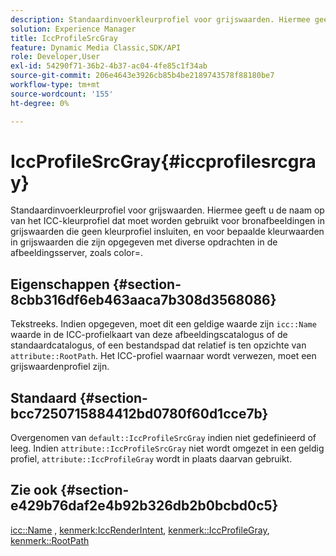 ```yaml
---
description: Standaardinvoerkleurprofiel voor grijswaarden. Hiermee geeft u de naam op van het ICC-kleurprofiel dat moet worden gebruikt voor bronafbeeldingen in grijswaarden die geen kleurprofiel insluiten, en voor bepaalde kleurwaarden in grijswaarden die zijn opgegeven met diverse opdrachten in de afbeeldingsserver, zoals color=.
solution: Experience Manager
title: IccProfileSrcGray
feature: Dynamic Media Classic,SDK/API
role: Developer,User
exl-id: 54290f71-36b2-4b37-ac04-4fe85c1f34ab
source-git-commit: 206e4643e3926cb85b4be2189743578f88180be7
workflow-type: tm+mt
source-wordcount: '155'
ht-degree: 0%

---
```


# IccProfileSrcGray{#iccprofilesrcgray}

Standaardinvoerkleurprofiel voor grijswaarden. Hiermee geeft u de naam op van het ICC-kleurprofiel dat moet worden gebruikt voor bronafbeeldingen in grijswaarden die geen kleurprofiel insluiten, en voor bepaalde kleurwaarden in grijswaarden die zijn opgegeven met diverse opdrachten in de afbeeldingsserver, zoals color=.

## Eigenschappen {#section-8cbb316df6eb463aaca7b308d3568086}

Tekstreeks. Indien opgegeven, moet dit een geldige waarde zijn `icc::Name` waarde in de ICC-profielkaart van deze afbeeldingscatalogus of de standaardcatalogus, of een bestandspad dat relatief is ten opzichte van `attribute::RootPath`. Het ICC-profiel waarnaar wordt verwezen, moet een grijswaardenprofiel zijn.

## Standaard {#section-bcc7250715884412bd0780f60d1cce7b}

Overgenomen van `default::IccProfileSrcGray` indien niet gedefinieerd of leeg. Indien `attribute::IccProfileSrcGray` niet wordt omgezet in een geldig profiel, `attribute::IccProfileGray` wordt in plaats daarvan gebruikt.

## Zie ook {#section-e429b76daf2e4b92b326db2b0bcbd0c5}

[icc::Name](../../../../../is-api/image-catalog/image-serving-api-ref/c-image-catalog-reference/c-icc-profile-map-reference/r-name-icc.md#reference-9e7d3c8e35434981a3dfac66b8946cbe) , [kenmerk:IccRenderIntent](../../../../../is-api/image-catalog/image-serving-api-ref/c-image-catalog-reference/c-attributes-reference/r-iccrenderintent.md#reference-012f207f28bd4406a5368d23ed95a51f), [kenmerk::IccProfileGray](../../../../../is-api/image-catalog/image-serving-api-ref/c-image-catalog-reference/c-attributes-reference/r-iccprofilegray.md#reference-13822a1596e440eea0492e86d88dad35), [kenmerk::RootPath](../../../../../is-api/image-catalog/image-serving-api-ref/c-image-catalog-reference/c-attributes-reference/r-rootpath.md#reference-17d57e5967be403b8408fa7214017494)
